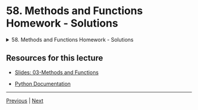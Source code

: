 # 58. Methods and Functions Homework - Solutions

<details>
  <summary> 58. Methods and Functions Homework - Solutions </summary>

-   [Notebook: 09-Functions and Methods Homework - Solutions.ipynb](https://github.com/BloomTech-DS/Complete-Python-3-Bootcamp/blob/master/03-Methods%20and%20Functions/09-Functions%20and%20Methods%20Homework%20-%20Solutions.ipynb)

-   [Codebase: 08-functions-and-methods-homework.py](../../../codebase/python-camp/03-Methods-and-Functions/08-functions-and-methods-homework.py)

</details> 


## Resources for this lecture


-   [Slides: 03-Methods and Functions](https://docs.google.com/presentation/d/1g6E-AZjCvv5Lb0Nf1ta6MK2_FaaW9lvPzmRYBbGUz5Q/edit#slide=id.g2586a91ea0_0_95)

-   [Python Documentation](https://docs.python.org/3/)


---

[Previous](./56_Nested-Statements-and-Scope.md) | [Next]()
